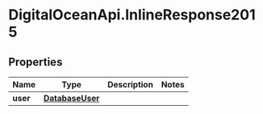 # DigitalOceanApi.InlineResponse2015

## Properties
Name | Type | Description | Notes
------------ | ------------- | ------------- | -------------
**user** | [**DatabaseUser**](DatabaseUser.md) |  | 
